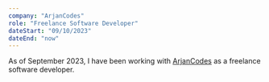 ```yaml
---
company: "ArjanCodes"
role: "Freelance Software Developer"
dateStart: "09/10/2023"
dateEnd: "now"
---
```


As of September 2023, I have been working with <a href="https://arjancodes.com" target="_blank">ArjanCodes</a> as a freelance software developer.

